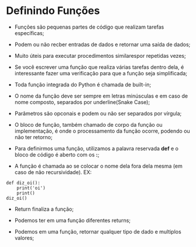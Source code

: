# Definindo Funções

- Funções são pequenas partes de código que realizam tarefas específicas;

- Podem ou não recber entradas de dados e retornar uma saída de dados;

- Muito úteis para executar procedimentos similarespor repetidas vezes;

- Se você escrever uma função que realiza várias tarefas dentro dela, é interessante 
fazer uma verificação para que a função seja simplificada;

- Toda função integrada do Python é chamada de built-in;

- O nome da função deve ser sempre em letras minúsculas e em caso de nome composto, 
separados por underline(Snake Case);

- Parâmetros são opconais e podem ou não ser separados por vírgula;

- O bloco de função, também chamado de corpo da função ou implementação, é onde 
o processamento da função ocorre, podendo ou não ter retorno;

- Para definirmos uma função, utilizamos a palavra reservada **def** e o bloco de código é aberto com os **:**;

- A função é chamada ao se colocar o nome dela fora dela mesma (em caso de não recursividade). EX: 
```
def diz_oi():
    print('oi')
    print()
diz_oi() 
```
- Return finaliza a função;

- Podemos ter em uma função diferentes returns;

- Podemos em uma função, retornar qualquer tipo de dado e multiplos valores;